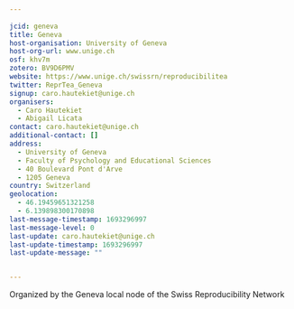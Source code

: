 ```yaml
---
    
jcid: geneva
title: Geneva
host-organisation: University of Geneva
host-org-url: www.unige.ch
osf: khv7m
zotero: BV9D6PMV
website: https://www.unige.ch/swissrn/reproducibilitea
twitter: ReprTea_Geneva
signup: caro.hautekiet@unige.ch
organisers:
  - Caro Hautekiet
  - Abigail Licata
contact: caro.hautekiet@unige.ch
additional-contact: []
address:
  - University of Geneva
  - Faculty of Psychology and Educational Sciences
  - 40 Boulevard Pont d'Arve
  - 1205 Geneva
country: Switzerland
geolocation:
  - 46.19459651321258
  - 6.139898300170898
last-message-timestamp: 1693296997
last-message-level: 0
last-update: caro.hautekiet@unige.ch
last-update-timestamp: 1693296997
last-update-message: ""


---
```


Organized by the Geneva local node of the Swiss Reproducibility Network
